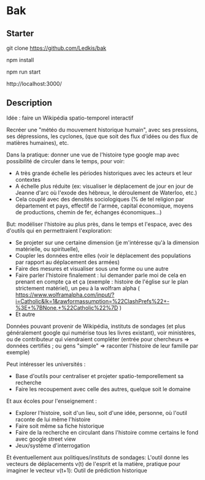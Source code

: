 # Bak

## Starter
git clone https://github.com/Ledkis/bak

npm install

npm run start

http://localhost:3000/


## Description
Idée : faire un Wikipédia spatio-temporel interactif

Recréer une "météo du mouvement historique humain", avec ses pressions, ses dépressions, les cyclones, (que que soit des flux d'idées ou des flux de matières humaines), etc.

Dans la pratique: donner une vue de l'histoire type google map avec possibilité de circuler dans le temps, pour voir:

* A très grande échelle les périodes historiques avec les acteurs et leur contextes
* A échelle plus réduite (ex: visualiser le déplacement de jour en jour de Jeanne d'arc où l'exode des hébreux, le déroulement de Waterloo, etc.)
* Cela couplé avec des densités sociologiques (% de tel religion par département et pays, effectif de l'armée, capital économique, moyens de productions, chemin de fer, échanges économiques...)


But: modéliser l'histoire au plus près, dans le temps et l'espace, avec des d'outils qui en permettraient l'exploration:

* Se projeter sur une certaine dimension (je m'intéresse qu'à la dimension matérielle, ou spirituelle), 
* Coupler les données entre elles (voir le déplacement des populations par rapport au déplacement des armées)
* Faire des mesures et visualiser sous une forme ou une autre
* Faire parler l'histoire finalement : lui demander parle moi de cela en prenant en compte ça et ça (exemple : histoire de l'église sur le plan strictement matériel), un peu à la wolfram alpha ( https://www.wolframalpha.com/input/?i=Catholic&lk=1&rawformassumption=%22ClashPrefs%22+-%3E+%7BNone,+%22Catholic%22%7D )
* Et autre


Données pouvant provenir de Wikipédia, instituts de sondages (et plus généralement google qui numérise tous les livres existant), voir ministères, ou de contributeur qui viendraient compléter (entrée pour chercheurs => données certifiés ; ou gens "simple" => raconter l'histoire de leur famille par exemple)


Peut intéresser les universités : 

* Base d'outils pour centraliser et projeter spatio-temporellement sa recherche
* Faire les recoupement avec celle des autres, quelque soit le domaine


Et aux écoles pour l'enseignement :

* Explorer l'histoire, soit d'un lieu, soit d'une idée, personne, où l'outil raconte de lui même l'histoire
* Faire soit même sa fiche historique
* Faire de la recherche en circulant dans l'histoire comme certains le fond avec google street view
* Jeux/système d'interrogation


Et éventuellement aux politiques/instituts de sondages:
L'outil donne les vecteurs de déplacements v(t) de l'esprit et la matière, pratique pour imaginer le vecteur v(t+1): Outil de prédiction historique
